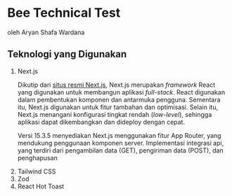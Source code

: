 # Bee Technical Test

oleh Aryan Shafa Wardana

## Teknologi yang Digunakan

<ol>
<li>Next.js</li>

Dikutip dari [situs resmi Next.js](https://nextjs.org/docs), Next.js merupakan _framework_ React yang digunakan untuk membangun aplikasi _full-stack_. React digunakan dalam pembentukan komponen dan antarmuka pengguna. Sementara itu, Next.js digunakan untuk fitur tambahan dan optimisasi. Selain itu, Next.js menangani konfigurasi tingkat rendah (_low-level_), sehingga aplikasi dapat dikembangkan dan dideploy dengan cepat.

Versi 15.3.5 menyediakan Next.js menggunakan fitur App Router, yang mendukung penggunaan komponen server. Implementasi integrasi api, yang terdiri dari pengambilan data (GET), pengiriman data (POST), dan penghapusan

<li>Tailwind CSS</li>
<li>Zod</li>
<li>React Hot Toast</li>
</ol>